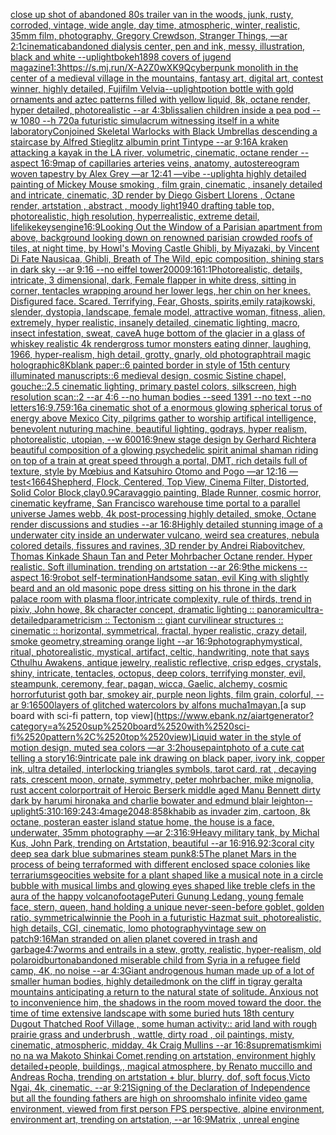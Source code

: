 [close up shot of abandoned 80s trailer van in the woods, junk, rusty, corroded, vintage, wide angle, day time, atmospheric, winter, realistic, 35mm film, photography, Gregory Crewdson, Stranger Things, —ar 2:1](https://www.ebank.nz/aiartgenerator?category=close%2520up%2520shot%2520of%2520abandoned%252080s%2520trailer%2520van%2520in%2520the%2520woods%2C%2520junk%2C%2520rusty%2C%2520corroded%2C%2520vintage%2C%2520wide%2520angle%2C%2520day%2520time%2C%2520atmospheric%2C%2520winter%2C%2520realistic%2C%252035mm%2520film%2C%2520photography%2C%2520Gregory%2520Crewdson%2C%2520Stranger%2520Things%2C%2520%E2%80%94ar%25202%3A1)[cinematic](https://www.ebank.nz/aiartgenerator?category=cinematic)[abandoned dialysis center, pen and ink, messy, illustration, black and white --uplight](https://www.ebank.nz/aiartgenerator?category=abandoned%2520dialysis%2520center%2C%2520pen%2520and%2520ink%2C%2520messy%2C%2520illustration%2C%2520black%2520and%2520white%2520--uplight)[bokeh](https://www.ebank.nz/aiartgenerator?category=bokeh)[1898 covers of jugend magazine](https://www.ebank.nz/aiartgenerator?category=1898%2520covers%2520of%2520jugend%2520magazine)[1:3](https://www.ebank.nz/aiartgenerator?category=1%3A3)[<https://s.mj.run/X-A2Z0wXK9Q>](https://www.ebank.nz/aiartgenerator?category=%3Chttps%3A//s.mj.run/X-A2Z0wXK9Q%3E)[cyberpunk monolith in the center of a medieval village in the mountains, fantasy art, digital art, contest winner, highly detailed, Fujifilm Velvia](https://www.ebank.nz/aiartgenerator?category=cyberpunk%2520monolith%2520in%2520the%2520center%2520of%2520a%2520medieval%2520village%2520in%2520the%2520mountains%2C%2520fantasy%2520art%2C%2520digital%2520art%2C%2520contest%2520winner%2C%2520highly%2520detailed%2C%2520Fujifilm%2520Velvia)[--uplight](https://www.ebank.nz/aiartgenerator?category=--uplight)[potion bottle with gold ornaments and aztec patterns filled with yellow liquid, 8k, octane render, hyper detailed, photorealistic --ar 4:3](https://www.ebank.nz/aiartgenerator?category=potion%2520bottle%2520with%2520gold%2520ornaments%2520and%2520aztec%2520patterns%2520filled%2520with%2520yellow%2520liquid%2C%25208k%2C%2520octane%2520render%2C%2520hyper%2520detailed%2C%2520photorealistic%2520--ar%25204%3A3)[bliss](https://www.ebank.nz/aiartgenerator?category=bliss)[alien children inside a pea pod --w 1080 --h 720](https://www.ebank.nz/aiartgenerator?category=alien%2520children%2520inside%2520a%2520pea%2520pod%2520--w%25201080%2520--h%2520720)[a futuristic simulacrum witnessing itself in a white laboratory](https://www.ebank.nz/aiartgenerator?category=a%2520futuristic%2520simulacrum%2520witnessing%2520itself%2520in%2520a%2520white%2520laboratory)[Conjoined Skeletal Warlocks with Black Umbrellas descending a staircase by Alfred Stieglitz albumin print Tintype --ar 9:16](https://www.ebank.nz/aiartgenerator?category=Conjoined%2520Skeletal%2520Warlocks%2520with%2520Black%2520Umbrellas%2520descending%2520a%2520staircase%2520by%2520Alfred%2520Stieglitz%2520albumin%2520print%2520Tintype%2520--ar%25209%3A16)[A kraken attacking a kayak in the LA river, volumetric, cinematic, octane render --aspect 16:9](https://www.ebank.nz/aiartgenerator?category=A%2520kraken%2520attacking%2520a%2520kayak%2520in%2520the%2520LA%2520river%2C%2520volumetric%2C%2520cinematic%2C%2520octane%2520render%2520--aspect%252016%3A9)[map of capillaries arteries veins, anatomy, autostereogram woven tapestry by Alex Grey —ar 12:41 —vibe --uplight](https://www.ebank.nz/aiartgenerator?category=map%2520of%2520capillaries%2520arteries%2520veins%2C%2520anatomy%2C%2520autostereogram%2520woven%2520tapestry%2520by%2520Alex%2520Grey%2520%E2%80%94ar%252012%3A41%2520%E2%80%94vibe%2520--uplight)[a highly detailed painting of Mickey Mouse smoking  , film grain, cinematic , insanely detailed and intricate, cinematic, 3D render by Diego Gisbert Llorens , Octane render, artstation , abstract , moody light](https://www.ebank.nz/aiartgenerator?category=a%2520highly%2520detailed%2520painting%2520of%2520Mickey%2520Mouse%2520smoking%2520%2520%2C%2520film%2520grain%2C%2520cinematic%2520%2C%2520insanely%2520detailed%2520and%2520intricate%2C%2520cinematic%2C%25203D%2520render%2520by%2520Diego%2520Gisbert%2520Llorens%2520%2C%2520Octane%2520render%2C%2520artstation%2520%2C%2520abstract%2520%2C%2520moody%2520light)[1940 drafting table top, photorealistic, high resolution, hyperrealistic, extreme detail, lifelike](https://www.ebank.nz/aiartgenerator?category=1940%2520drafting%2520table%2520top%2C%2520photorealistic%2C%2520high%2520resolution%2C%2520hyperrealistic%2C%2520extreme%2520detail%2C%2520lifelike)[keys](https://www.ebank.nz/aiartgenerator?category=keys)[engine](https://www.ebank.nz/aiartgenerator?category=engine)[16:9](https://www.ebank.nz/aiartgenerator?category=16%3A9)[Looking Out the Window of a Parisian apartment from above, background looking down on renowned parisian crowded roofs of tiles, at night time, by Howl's Moving Castle Ghibli, by Miyazaki, by Vincent Di Fate Nausicaa, Ghibli, Breath of The Wild, epic composition, shining stars in dark sky --ar 9:16 --no eiffel tower](https://www.ebank.nz/aiartgenerator?category=Looking%2520Out%2520the%2520Window%2520of%2520a%2520Parisian%2520apartment%2520from%2520above%2C%2520background%2520looking%2520down%2520on%2520renowned%2520parisian%2520crowded%2520roofs%2520of%2520tiles%2C%2520at%2520night%2520time%2C%2520by%2520Howl%27s%2520Moving%2520Castle%2520Ghibli%2C%2520by%2520Miyazaki%2C%2520by%2520Vincent%2520Di%2520Fate%2520Nausicaa%2C%2520Ghibli%2C%2520Breath%2520of%2520The%2520Wild%2C%2520epic%2520composition%2C%2520shining%2520stars%2520in%2520dark%2520sky%2520--ar%25209%3A16%2520--no%2520eiffel%2520tower)[2000](https://www.ebank.nz/aiartgenerator?category=2000)[9:16](https://www.ebank.nz/aiartgenerator?category=9%3A16)[1:1](https://www.ebank.nz/aiartgenerator?category=1%3A1)[Photorealistic, details, intricate, 3 dimensional, dark, Female flapper in white dress,  sitting in corner, tentacles wrapping around her lower legs, her chin on her knees. Disfigured face. Scared. Terrifying, Fear,  Ghosts,  spirits,](https://www.ebank.nz/aiartgenerator?category=Photorealistic%2C%2520details%2C%2520intricate%2C%25203%2520dimensional%2C%2520dark%2C%2520Female%2520flapper%2520in%2520white%2520dress%2C%2520%2520sitting%2520in%2520corner%2C%2520tentacles%2520wrapping%2520around%2520her%2520lower%2520legs%2C%2520her%2520chin%2520on%2520her%2520knees.%2520Disfigured%2520face.%2520Scared.%2520Terrifying%2C%2520Fear%2C%2520%2520Ghosts%2C%2520%2520spirits%2C)[emily ratajkowski, slender, dystopia, landscape, female model, attractive woman, fitness, alien, extremely, hyper realistic, insanely detailed, cinematic lighting, macro, insect infestation, sweat, cave](https://www.ebank.nz/aiartgenerator?category=emily%2520ratajkowski%2C%2520slender%2C%2520dystopia%2C%2520landscape%2C%2520female%2520model%2C%2520attractive%2520woman%2C%2520fitness%2C%2520alien%2C%2520extremely%2C%2520hyper%2520realistic%2C%2520insanely%2520detailed%2C%2520cinematic%2520lighting%2C%2520macro%2C%2520insect%2520infestation%2C%2520sweat%2C%2520cave)[](https://www.ebank.nz/aiartgenerator?category=)[A huge bottom of the glacier in a glass of whiskey realistic 4k render](https://www.ebank.nz/aiartgenerator?category=A%2520huge%2520bottom%2520of%2520the%2520glacier%2520in%2520a%2520glass%2520of%2520whiskey%2520realistic%25204k%2520render)[gross tumor monsters eating dinner, laughing, 1966, hyper-realism, high detail, grotty, gnarly, old photograph](https://www.ebank.nz/aiartgenerator?category=gross%2520tumor%2520monsters%2520eating%2520dinner%2C%2520laughing%2C%25201966%2C%2520hyper-realism%2C%2520high%2520detail%2C%2520grotty%2C%2520gnarly%2C%2520old%2520photograph)[trail magic holographic](https://www.ebank.nz/aiartgenerator?category=trail%2520magic%2520holographic)[8K](https://www.ebank.nz/aiartgenerator?category=8K)[blank paper::6 painted border in style of 15th century illuminated manuscripts::6 medieval design, cosmic Sistine chapel, gouche::2.5 cinematic lighting, primary pastel colors, silkscreen, high resolution scan::2 --ar 4:6 --no human bodies --seed 1391 --no text --no letters](https://www.ebank.nz/aiartgenerator?category=blank%2520paper%3A%3A6%2520painted%2520border%2520in%2520style%2520of%252015th%2520century%2520illuminated%2520manuscripts%3A%3A6%2520medieval%2520design%2C%2520cosmic%2520Sistine%2520chapel%2C%2520gouche%3A%3A2.5%2520cinematic%2520lighting%2C%2520primary%2520pastel%2520colors%2C%2520silkscreen%2C%2520high%2520resolution%2520scan%3A%3A2%2520--ar%25204%3A6%2520--no%2520human%2520bodies%2520--seed%25201391%2520--no%2520text%2520--no%2520letters)[16:9](https://www.ebank.nz/aiartgenerator?category=16%3A9)[.75](https://www.ebank.nz/aiartgenerator?category=.75)[9:16](https://www.ebank.nz/aiartgenerator?category=9%3A16)[a cinematic shot of a enormous glowing spherical torus of energy above Mexico City, pilgrims gather to worship artifical intelligence, benevolent nuturing machine, beautiful lighting, godrays, hyper realism, photorealistic, utopian, --w 600](https://www.ebank.nz/aiartgenerator?category=a%2520cinematic%2520shot%2520of%2520a%2520enormous%2520glowing%2520spherical%2520torus%2520of%2520energy%2520above%2520Mexico%2520City%2C%2520pilgrims%2520gather%2520to%2520worship%2520artifical%2520intelligence%2C%2520benevolent%2520nuturing%2520machine%2C%2520beautiful%2520lighting%2C%2520godrays%2C%2520hyper%2520realism%2C%2520photorealistic%2C%2520utopian%2C%2520--w%2520600)[16:9](https://www.ebank.nz/aiartgenerator?category=16%3A9)[new stage design by Gerhard Richter](https://www.ebank.nz/aiartgenerator?category=new%2520stage%2520design%2520by%2520Gerhard%2520Richter)[a beautiful composition of a glowing psychedelic spirit animal shaman riding on top of a train at great speed through a portal, DMT,  rich details full of texture, style by Mœbius and Katsuhiro Otomo and Pogo —ar 12:16 —test](https://www.ebank.nz/aiartgenerator?category=a%2520beautiful%2520composition%2520of%2520a%2520glowing%2520psychedelic%2520spirit%2520animal%2520shaman%2520riding%2520on%2520top%2520of%2520a%2520train%2520at%2520great%2520speed%2520through%2520a%2520portal%2C%2520DMT%2C%2520%2520rich%2520details%2520full%2520of%2520texture%2C%2520style%2520by%2520M%C5%93bius%2520and%2520Katsuhiro%2520Otomo%2520and%2520Pogo%2520%E2%80%94ar%252012%3A16%2520%E2%80%94test)[<1664](https://www.ebank.nz/aiartgenerator?category=%3C1664)[Shepherd, Flock, Centered, Top View, Cinema Filter, Distorted, Solid Color Block,](https://www.ebank.nz/aiartgenerator?category=Shepherd%2C%2520Flock%2C%2520Centered%2C%2520Top%2520View%2C%2520Cinema%2520Filter%2C%2520Distorted%2C%2520Solid%2520Color%2520Block%2C)[clay](https://www.ebank.nz/aiartgenerator?category=clay)[0.9](https://www.ebank.nz/aiartgenerator?category=0.9)[Caravaggio painting, Blade Runner, cosmic horror, cinematic keyframe, San Francisco warehouse time portal to a parallel universe James webb, 4k post-processing highly detailed, smoke, Octane render discussions and studies --ar 16:8](https://www.ebank.nz/aiartgenerator?category=Caravaggio%2520painting%2C%2520Blade%2520Runner%2C%2520cosmic%2520horror%2C%2520cinematic%2520keyframe%2C%2520San%2520Francisco%2520warehouse%2520time%2520portal%2520to%2520a%2520parallel%2520universe%2520James%2520webb%2C%25204k%2520post-processing%2520highly%2520detailed%2C%2520smoke%2C%2520Octane%2520render%2520discussions%2520and%2520studies%2520--ar%252016%3A8)[Highly detailed stunning image of a underwater city inside an underwater vulcano, weird sea creatures, nebula colored details, fissures and ravines, 3D render by Andrei Riabovitchev, Thomas Kinkade Shaun Tan and Peter Mohrbacher Octane render. Hyper realistic. Soft illumination.  trending on artstation --ar 26:9](https://www.ebank.nz/aiartgenerator?category=Highly%2520detailed%2520stunning%2520image%2520of%2520a%2520underwater%2520city%2520inside%2520an%2520underwater%2520vulcano%2C%2520weird%2520sea%2520creatures%2C%2520nebula%2520colored%2520details%2C%2520fissures%2520and%2520ravines%2C%25203D%2520render%2520by%2520Andrei%2520Riabovitchev%2C%2520Thomas%2520Kinkade%2520Shaun%2520Tan%2520and%2520Peter%2520Mohrbacher%2520Octane%2520render.%2520Hyper%2520realistic.%2520Soft%2520illumination.%2520%2520trending%2520on%2520artstation%2520--ar%252026%3A9)[the mickens --aspect 16:9](https://www.ebank.nz/aiartgenerator?category=the%2520mickens%2520--aspect%252016%3A9)[robot self-termination](https://www.ebank.nz/aiartgenerator?category=robot%2520self-termination)[Handsome satan, evil King with slightly beard and an old masonic  pope dress sitting on his throne in the dark palace room with plasma floor,intricate complexity, rule of thirds, trend in pixiv, John howe, 8k character concept, dramatic lighting :: panoramic](https://www.ebank.nz/aiartgenerator?category=Handsome%2520satan%2C%2520evil%2520King%2520with%2520slightly%2520beard%2520and%2520an%2520old%2520masonic%2520%2520pope%2520dress%2520sitting%2520on%2520his%2520throne%2520in%2520the%2520dark%2520palace%2520room%2520with%2520plasma%2520floor%2Cintricate%2520complexity%2C%2520rule%2520of%2520thirds%2C%2520trend%2520in%2520pixiv%2C%2520John%2520howe%2C%25208k%2520character%2520concept%2C%2520dramatic%2520lighting%2520%3A%3A%2520panoramic)[ultra-detailed](https://www.ebank.nz/aiartgenerator?category=ultra-detailed)[parametricism :: Tectonism :: giant curvilinear structures :: cinematic :: horizontal, symmetrical, fractal, hyper realistic, crazy detail, smoke geometry,streaming orange light --ar 16:9](https://www.ebank.nz/aiartgenerator?category=parametricism%2520%3A%3A%2520Tectonism%2520%3A%3A%2520giant%2520curvilinear%2520structures%2520%3A%3A%2520cinematic%2520%3A%3A%2520horizontal%2C%2520symmetrical%2C%2520fractal%2C%2520hyper%2520realistic%2C%2520crazy%2520detail%2C%2520smoke%2520geometry%2Cstreaming%2520orange%2520light%2520--ar%252016%3A9)[photography](https://www.ebank.nz/aiartgenerator?category=photography)[mystical, ritual, photorealistic, mystical, artifact, celtic, handwriting, note that says Cthulhu Awakens, antique jewelry, realistic reflective, crisp edges, crystals, shiny, intricate, tentacles, octopus, deep colors, terrifying monster, evil, steampunk, ceremony, fear, pagan, wicca, Gaelic, alchemy, cosmic horror](https://www.ebank.nz/aiartgenerator?category=mystical%2C%2520ritual%2C%2520photorealistic%2C%2520mystical%2C%2520artifact%2C%2520celtic%2C%2520handwriting%2C%2520note%2520that%2520says%2520Cthulhu%2520Awakens%2C%2520antique%2520jewelry%2C%2520realistic%2520reflective%2C%2520crisp%2520edges%2C%2520crystals%2C%2520shiny%2C%2520intricate%2C%2520tentacles%2C%2520octopus%2C%2520deep%2520colors%2C%2520terrifying%2520monster%2C%2520evil%2C%2520steampunk%2C%2520ceremony%2C%2520fear%2C%2520pagan%2C%2520wicca%2C%2520Gaelic%2C%2520alchemy%2C%2520cosmic%2520horror)[futurist goth bar, smokey air, purple neon lights, film grain, colorful, --ar 9:16](https://www.ebank.nz/aiartgenerator?category=futurist%2520goth%2520bar%2C%2520smokey%2520air%2C%2520purple%2520neon%2520lights%2C%2520film%2520grain%2C%2520colorful%2C%2520--ar%25209%3A16)[500](https://www.ebank.nz/aiartgenerator?category=500)[layers of glitched watercolors by alfons mucha](https://www.ebank.nz/aiartgenerator?category=layers%2520of%2520glitched%2520watercolors%2520by%2520alfons%2520mucha)[1](https://www.ebank.nz/aiartgenerator?category=1)[mayan.](https://www.ebank.nz/aiartgenerator?category=mayan.)[a sup board with sci-fi pattern, top view](https://www.ebank.nz/aiartgenerator?category=a%2520sup%2520board%2520with%2520sci-fi%2520pattern%2C%2520top%2520view)[Liquid water in the style of motion design, muted sea colors —ar 3:2](https://www.ebank.nz/aiartgenerator?category=Liquid%2520water%2520in%2520the%2520style%2520of%2520motion%2520design%2C%2520muted%2520sea%2520colors%2520%E2%80%94ar%25203%3A2)[house](https://www.ebank.nz/aiartgenerator?category=house)[paint](https://www.ebank.nz/aiartgenerator?category=paint)[photo of a cute cat telling a story](https://www.ebank.nz/aiartgenerator?category=photo%2520of%2520a%2520cute%2520cat%2520telling%2520a%2520story)[16:9](https://www.ebank.nz/aiartgenerator?category=16%3A9)[intricate pale ink drawing on black paper, ivory ink, copper ink, ultra detailed, interlocking triangles symbols, tarot card, rat , decaying rats, crescent moon, ornate, symmetry, peter mohrbacher, mike mignolia, rust accent color](https://www.ebank.nz/aiartgenerator?category=intricate%2520pale%2520ink%2520drawing%2520on%2520black%2520paper%2C%2520ivory%2520ink%2C%2520copper%2520ink%2C%2520ultra%2520detailed%2C%2520interlocking%2520triangles%2520symbols%2C%2520tarot%2520card%2C%2520rat%2520%2C%2520decaying%2520rats%2C%2520crescent%2520moon%2C%2520ornate%2C%2520symmetry%2C%2520peter%2520mohrbacher%2C%2520mike%2520mignolia%2C%2520rust%2520accent%2520color)[portrait of Heroic Berserk middle aged Manu Bennett dirty dark by harumi hironaka and charlie bowater and edmund blair leighton](https://www.ebank.nz/aiartgenerator?category=portrait%2520of%2520Heroic%2520Berserk%2520middle%2520aged%2520Manu%2520Bennett%2520dirty%2520dark%2520by%2520harumi%2520hironaka%2520and%2520charlie%2520bowater%2520and%2520edmund%2520blair%2520leighton)[--uplight](https://www.ebank.nz/aiartgenerator?category=--uplight)[5:3](https://www.ebank.nz/aiartgenerator?category=5%3A3)[10:16](https://www.ebank.nz/aiartgenerator?category=10%3A16)[9:24](https://www.ebank.nz/aiartgenerator?category=9%3A24)[3:4](https://www.ebank.nz/aiartgenerator?category=3%3A4)[mage](https://www.ebank.nz/aiartgenerator?category=mage)[2048:858](https://www.ebank.nz/aiartgenerator?category=2048%3A858)[khabib as invader zim, cartoon, 8k octane, poster](https://www.ebank.nz/aiartgenerator?category=khabib%2520as%2520invader%2520zim%2C%2520cartoon%2C%25208k%2520octane%2C%2520poster)[an easter island statue home, the house is a face, underwater, 35mm photography —ar 2:3](https://www.ebank.nz/aiartgenerator?category=an%2520easter%2520island%2520statue%2520home%2C%2520the%2520house%2520is%2520a%2520face%2C%2520underwater%2C%252035mm%2520photography%2520%E2%80%94ar%25202%3A3)[16:9](https://www.ebank.nz/aiartgenerator?category=16%3A9)[Heavy military tank, by Michal Kus, John Park, trending on Artstation, beautiful --ar 16:9](https://www.ebank.nz/aiartgenerator?category=Heavy%2520military%2520tank%2C%2520by%2520Michal%2520Kus%2C%2520John%2520Park%2C%2520trending%2520on%2520Artstation%2C%2520beautiful%2520--ar%252016%3A9)[16.9](https://www.ebank.nz/aiartgenerator?category=16.9)[2:3](https://www.ebank.nz/aiartgenerator?category=2%3A3)[coral city deep sea dark blue submarines steam punk](https://www.ebank.nz/aiartgenerator?category=coral%2520city%2520deep%2520sea%2520dark%2520blue%2520submarines%2520steam%2520punk)[8:5](https://www.ebank.nz/aiartgenerator?category=8%3A5)[The planet Mars in the process of being terraformed with different enclosed space colonies like terrariums](https://www.ebank.nz/aiartgenerator?category=The%2520planet%2520Mars%2520in%2520the%2520process%2520of%2520being%2520terraformed%2520with%2520different%2520enclosed%2520space%2520colonies%2520like%2520terrariums)[geocities website for a plant shaped like a musical note in a circle bubble with musical limbs and glowing eyes shaped like treble clefs in the aura of the happy volcano](https://www.ebank.nz/aiartgenerator?category=geocities%2520website%2520for%2520a%2520plant%2520shaped%2520like%2520a%2520musical%2520note%2520in%2520a%2520circle%2520bubble%2520with%2520musical%2520limbs%2520and%2520glowing%2520eyes%2520shaped%2520like%2520treble%2520clefs%2520in%2520the%2520aura%2520of%2520the%2520happy%2520volcano)[footage](https://www.ebank.nz/aiartgenerator?category=footage)[Puteri Gunung Ledang, young female face, stern, queen, hand holding a unique never-seen-before goblet, golden ratio, symmetrical](https://www.ebank.nz/aiartgenerator?category=Puteri%2520Gunung%2520Ledang%2C%2520young%2520female%2520face%2C%2520stern%2C%2520queen%2C%2520hand%2520holding%2520a%2520unique%2520never-seen-before%2520goblet%2C%2520golden%2520ratio%2C%2520symmetrical)[winnie the Pooh in a futuristic Hazmat suit, photorealistic, high details, CGI, cinematic, lomo photography](https://www.ebank.nz/aiartgenerator?category=winnie%2520the%2520Pooh%2520in%2520a%2520futuristic%2520Hazmat%2520suit%2C%2520photorealistic%2C%2520high%2520details%2C%2520CGI%2C%2520cinematic%2C%2520lomo%2520photography)[vintage sew on patch](https://www.ebank.nz/aiartgenerator?category=vintage%2520sew%2520on%2520patch)[9:16](https://www.ebank.nz/aiartgenerator?category=9%3A16)[Man stranded on alien planet covered in trash and garbage](https://www.ebank.nz/aiartgenerator?category=Man%2520stranded%2520on%2520alien%2520planet%2520covered%2520in%2520trash%2520and%2520garbage)[4:7](https://www.ebank.nz/aiartgenerator?category=4%3A7)[worms and entrails in a stew, grotty, realistic, hyper-realism, old polaroid](https://www.ebank.nz/aiartgenerator?category=worms%2520and%2520entrails%2520in%2520a%2520stew%2C%2520grotty%2C%2520realistic%2C%2520hyper-realism%2C%2520old%2520polaroid)[burton](https://www.ebank.nz/aiartgenerator?category=burton)[abandoned miserable child from Syria in a refugee field camp, 4K, no noise --ar 4:3](https://www.ebank.nz/aiartgenerator?category=abandoned%2520miserable%2520child%2520from%2520Syria%2520in%2520a%2520refugee%2520field%2520camp%2C%25204K%2C%2520no%2520noise%2520--ar%25204%3A3)[Giant androgenous human made up of a lot of smaller human bodies, highly detailed](https://www.ebank.nz/aiartgenerator?category=Giant%2520androgenous%2520human%2520made%2520up%2520of%2520a%2520lot%2520of%2520smaller%2520human%2520bodies%2C%2520highly%2520detailed)[monk on the cliff in tigray geralta mountains anticipating a return to the natural state of solitude. Anxious not to inconvenience him, the shadows in the room moved toward the door. the time of time extensive landscape with some buried huts 18th century Dugout Thatched Roof Village , some human activity:: arid land with rough prairie grass and  underbrush , wattle, dirty road , oil paintings, misty, cinematic, atmospheric, midday. 4k Craig Mullins --ar 16:8](https://www.ebank.nz/aiartgenerator?category=monk%2520on%2520the%2520cliff%2520in%2520tigray%2520geralta%2520mountains%2520anticipating%2520a%2520return%2520to%2520the%2520natural%2520state%2520of%2520solitude.%2520Anxious%2520not%2520to%2520inconvenience%2520him%2C%2520the%2520shadows%2520in%2520the%2520room%2520moved%2520toward%2520the%2520door.%2520the%2520time%2520of%2520time%2520extensive%2520landscape%2520with%2520some%2520buried%2520huts%252018th%2520century%2520Dugout%2520Thatched%2520Roof%2520Village%2520%2C%2520some%2520human%2520activity%3A%3A%2520arid%2520land%2520with%2520rough%2520prairie%2520grass%2520and%2520%2520underbrush%2520%2C%2520wattle%2C%2520dirty%2520road%2520%2C%2520oil%2520paintings%2C%2520misty%2C%2520cinematic%2C%2520atmospheric%2C%2520midday.%25204k%2520Craig%2520Mullins%2520--ar%252016%3A8)[suprematism](https://www.ebank.nz/aiartgenerator?category=suprematism)[kimi no na wa Makoto Shinkai Comet,rending on artstation, environment highly detailed+people, buildings,, magical atmosphere, by Renato muccillo and Andreas Rocha, trending on artstation + blur, blurry, dof, soft focus,Victo Ngai, 4k, cinematic, --ar 9:21](https://www.ebank.nz/aiartgenerator?category=kimi%2520no%2520na%2520wa%2520Makoto%2520Shinkai%2520Comet%2Crending%2520on%2520artstation%2C%2520environment%2520highly%2520detailed%2Bpeople%2C%2520buildings%2C%2C%2520magical%2520atmosphere%2C%2520by%2520Renato%2520muccillo%2520and%2520Andreas%2520Rocha%2C%2520trending%2520on%2520artstation%2520%2B%2520blur%2C%2520blurry%2C%2520dof%2C%2520soft%2520focus%2CVicto%2520Ngai%2C%25204k%2C%2520cinematic%2C%2520--ar%25209%3A21)[Signing of the Declaration of Independence but all the founding fathers are high on shrooms](https://www.ebank.nz/aiartgenerator?category=Signing%2520of%2520the%2520Declaration%2520of%2520Independence%2520but%2520all%2520the%2520founding%2520fathers%2520are%2520high%2520on%2520shrooms)[halo infinite video game environment, viewed from first person FPS perspective, alpine environment, environment art, trending on artstation, --ar 16:9](https://www.ebank.nz/aiartgenerator?category=halo%2520infinite%2520video%2520game%2520environment%2C%2520viewed%2520from%2520first%2520person%2520FPS%2520perspective%2C%2520alpine%2520environment%2C%2520environment%2520art%2C%2520trending%2520on%2520artstation%2C%2520--ar%252016%3A9)[Matrix , unreal engine](https://www.ebank.nz/aiartgenerator?category=Matrix%2520%2C%2520unreal%2520engine)